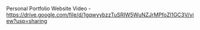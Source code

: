 Personal Portfolio Website Video -
https://drive.google.com/file/d/1gqwyybzzTuSRIW5WuNZJrMPfoZl1GC3V/view?usp=sharing
